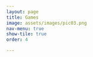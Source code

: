 ```yaml
---
layout: page
title: Games
image: assets/images/pic03.png
nav-menu: true
show-tile: true
order: 4

---
```



